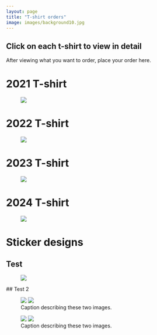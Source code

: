 ```yaml
---
layout: page
title: "T-shirt orders"
image: images/background10.jpg
---
```

## Click on each t-shirt to view in detail
After viewing what you want to order, place your order here.
# 2021 T-shirt
<figure>
    <a href="/images/2021shirt.jpg"><img src="/images/2021shirt.jpg"></a>
</figure>

# 2022 T-shirt
<figure>
    <a href="/images/2022shirt.jpg"><img src="/images/2022shirt.jpg"></a>
</figure>

# 2023 T-shirt
<figure>
    <a href="/images/2023shirt.jpg"><img src="/images/2023shirt.jpg"></a>
</figure>

# 2024 T-shirt
<figure>
    <a href="/images/2024shirt.jpg"><img src="/images/2024shirt.jpg"></a>
</figure>

# Sticker designs
## Test
<figure>
    <a href="/images/sticker1.jpg"><img src="/images/Sticker1.jpg"></a>
</figure>
## Test 2
<figure class="half">
    <a href="/images/sticker1.jpg"><img src="/images/sticker1.jpg"></a>
    <a href="/images/sticker2.jpg"><img src="/images/sticker2.jpg"></a>
    <figcaption>Caption describing these two images.</figcaption>
</figure>
<figure class="half">
    <a href="/images/sticker3.jpg"><img src="/images/sticker3.jpg"></a>
    <a href="/images/sticker4.jpg"><img src="/images/sticker4.jpg"></a>
    <figcaption>Caption describing these two images.</figcaption>
</figure>
